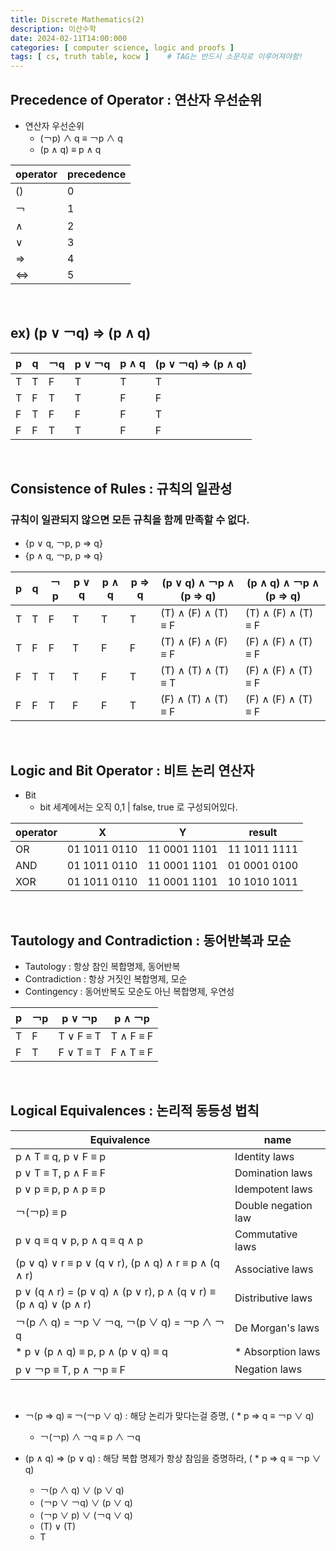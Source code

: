 ```yaml
---
title: Discrete Mathematics(2)
description: 이산수학
date: 2024-02-11T14:00:000
categories: [ computer science, logic and proofs ]
tags: [ cs, truth table, kocw ]    # TAG는 반드시 소문자로 이루어져야함!
---
```


<h2> Precedence of Operator : 연산자 우선순위 </h2>

- 연산자 우선순위
  - (￢p) ∧ q ≡ ￢p ∧ q
  - (p ∧ q) ≡ p ∧ q

| operator | precedence |
|----------|------------|
| ()       | 0          |
| ￢        | 1          |
| ∧        | 2          |
| ∨        | 3          |
| ⇒        | 4          |
| ⇔        | 5          |

<br>

<h2> ex) (p ∨ ￢q) ⇒ (p ∧ q) </h2>

| p | q | ￢q | p ∨ ￢q | p ∧ q | (p ∨ ￢q) ⇒ (p ∧ q) |
|---|---|----|--------|-------|--------------------|
| T | T | F  | T      | T     | T                  |
| T | F | T  | T      | F     | F                  |
| F | T | F  | F      | F     | T                  |
| F | F | T  | T      | F     | F                  |

<br>

<h2> Consistence of Rules : 규칙의 일관성 </h2>
<h3> 규칙이 일관되지 않으면 모든 규칙을 함께 만족할 수 없다. </h3>

- {p ∨ q, ￢p, p ⇒ q}
- {p ∧ q, ￢p, p ⇒ q}

| p | q | ￢p | p ∨ q | p ∧ q | p ⇒ q | (p ∨ q) ∧ ￢p ∧ (p ⇒ q) | (p ∧ q) ∧ ￢p ∧ (p ⇒ q) |
|---|---|----|-------|-------|-------|------------------------|------------------------|
| T | T | F  | T     | T     | T     | (T) ∧ (F) ∧ (T) ≡ F    | (T) ∧ (F) ∧ (T) ≡ F    |
| T | F | F  | T     | F     | F     | (T) ∧ (F) ∧ (F) ≡ F    | (F) ∧ (F) ∧ (T) ≡ F    |
| F | T | T  | T     | F     | T     | (T) ∧ (T) ∧ (T) ≡ T    | (F) ∧ (F) ∧ (T) ≡ F    |
| F | F | T  | F     | F     | T     | (F) ∧ (T) ∧ (T) ≡ F    | (F) ∧ (F) ∧ (T) ≡ F    |

<br>

<h2> Logic and Bit Operator : 비트 논리 연산자</h2>

- Bit
  - bit 세계에서는 오직 0,1 | false, true 로 구성되어있다.

| operator | X            | Y            | result       |
|----------|--------------|--------------|--------------|
| OR       | 01 1011 0110 | 11 0001 1101 | 11 1011 1111 |
| AND      | 01 1011 0110 | 11 0001 1101 | 01 0001 0100 |
| XOR      | 01 1011 0110 | 11 0001 1101 | 10 1010 1011 |

<br>

<h2> Tautology and Contradiction : 동어반복과 모순 </h2>

- Tautology : 항상 참인 복합명제, 동어반복
- Contradiction : 항상 거짓인 복합명제, 모순
- Contingency : 동어반복도 모순도 아닌 복합명제, 우연성

| p | ￢p | p ∨ ￢p    | p ∧ ￢p    |
|---|----|-----------|-----------|
| T | F  | T ∨ F ≡ T | T ∧ F ≡ F |
| F | T  | F ∨ T ≡ T | F ∧ T ≡ F |

<br>

<h2> Logical Equivalences : 논리적 동등성 법칙 </h2>

| Equivalence                                                      | name                |
|------------------------------------------------------------------|---------------------|
| p ∧ T ≡ q, p ∨ F ≡ p                                             | Identity laws       |
| p ∨ T ≡ T, p ∧ F ≡ F                                             | Domination laws     |
| p ∨ p ≡ p, p ∧ p ≡ p                                             | Idempotent laws     |
| ￢(￢p) ≡ p                                                        | Double negation law |
| p ∨ q ≡ q ∨ p, p ∧ q ≡ q ∧ p                                     | Commutative laws    |
| (p ∨ q) ∨ r ≡ p ∨ (q ∨ r), (p ∧ q) ∧ r ≡ p ∧ (q ∧ r)             | Associative laws    |
| p ∨ (q ∧ r) = (p ∨ q) ∧ (p ∨ r), p ∧ (q ∨ r) ≡ (p ∧ q) ∨ (p ∧ r) | Distributive laws   |
| ￢(p ∧ q) = ￢p ∨ ￢q, ￢(p ∨ q) = ￢p ∧ ￢q                           | De Morgan's laws    |
| * p ∨ (p ∧ q) ≡ p, p ∧ (p ∨ q) ≡ q                               | * Absorption laws   |
| p ∨ ￢p ≡ T, p ∧ ￢p ≡ F                                           | Negation laws       |

<br>

- ￢(p ⇒ q) ≡ ￢(￢p ∨ q) : 해당 논리가 맞다는걸 증명, ( * p ⇒ q ≡ ￢p ∨ q)
  - ￢(￢p) ∧ ￢q ≡ p ∧ ￢q

- (p ∧ q) ⇒ (p ∨ q) : 해당 복합 명제가 항상 참임을 증명하라, ( * p ⇒ q ≡ ￢p ∨ q)
  - ￢(p ∧ q) ∨ (p ∨ q)
  - (￢p ∨ ￢q) ∨ (p ∨ q)
  - (￢p ∨ p) ∨ (￢q ∨ q)
  - (T) ∨ (T)
  - T

